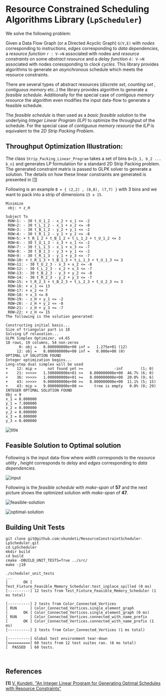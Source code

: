 # Resource Constrained Scheduling Algorithms Library (`LpScheduler`)
We solve the following problem:

Given a Data Flow Graph (or a Directed Acyclic Graph)  `G(V,E)`  with *nodes* corresponding to *instructions*,  *edges* corresponding to *data dependencies*,  a *resource function* `r : V->N` associated with nodes and *resource constraints* on some *abstract resource* and a *delay function* `d: V->N` associated with nodes coressponding to *clock cycles*. This library provides algorithms to generate an *asynchronous* schedule which meets the resource constraints.

There are several types of abstract resources (*discrete set*, *counting set* , *contiguous memory* etc..) the library provides algorithm to generate a *feasible schedule*. Additionally for the special case of *contigous memory resource* the algorithm even modifies the input data-flow to generate a feasible schedule.

The *feasible schedule* is then used as a *basic feasible solution* to the underlying *Integer Linear Program (ILP)* to optimize the throughput of the schedule. For the special case of *contiguous memory resource* the *ILP* is equivalent to the *2D Strip Packing Problem*.

## Throughput Optimization Illustration:
The class `Strip_Packing_Linear_Program` takes a set of bins `B={b_1, b_2 ... b_n}` and generates LP formulation for a standard 2D Strip Packing problem. The generated constraint matrix is passed to GLPK solver to generate a solution. The details on how these linear constraints are generated is presented in [[1]](https://intel-my.sharepoint.com/:w:/p/vamsi_k_kundeti/EfLet7oMOrJHii-iMj65recBywuUHw2NvMznGgSiNl5ovw?e=1sILej)


Following is an example `B = { (2,2) , (8,8), (7,7) }` with 3 bins and we want to pack into a strip of dimensions `15 x 15`.
```
Minimize                                                                           
 obj: + z_H                                                                        
                                                                                   
Subject To                                                                         
 ROW~1: - 30 t_U_1_2 - x_2 + x_1 <= -2                                             
 ROW~2: - 30 t_L_1_2 - x_1 + x_2 <= -8                                             
 ROW~3: - 30 t_B_1_2 - y_2 + y_1 <= -2                                             
 ROW~4: - 30 t_R_1_2 - y_1 + y_2 <= -8                                             
 ROW~5: + t_R_1_2 + t_B_1_2 + t_L_1_2 + t_U_1_2 <= 3                               
 ROW~6: - 30 t_U_1_3 - x_3 + x_1 <= -2                                             
 ROW~7: - 30 t_L_1_3 - x_1 + x_3 <= -7                                             
 ROW~8: - 30 t_B_1_3 - y_3 + y_1 <= -2                                             
 ROW~9: - 30 t_R_1_3 - y_1 + y_3 <= -7                                             
 ROW~10: + t_R_1_3 + t_B_1_3 + t_L_1_3 + t_U_1_3 <= 3                              
 ROW~11: - 30 t_U_2_3 - x_3 + x_2 <= -8                                            
 ROW~12: - 30 t_L_2_3 - x_2 + x_3 <= -7                                            
 ROW~13: - 30 t_B_2_3 - y_3 + y_2 <= -8                                            
 ROW~14: - 30 t_R_2_3 - y_2 + y_3 <= -7                                            
 ROW~15: + t_R_2_3 + t_B_2_3 + t_L_2_3 + t_U_2_3 <= 3                              
 ROW~16: + x_1 <= 13                                                               
 ROW~17: + x_2 <= 7                                                                
 ROW~18: + x_3 <= 8                                                                
 ROW~19: - z_H + y_1 <= -2                                                         
 ROW~20: - z_H + y_2 <= -8                                                         
 ROW~21: - z_H + y_3 <= -7                                                         
 ROW~22: + z_H <= 15                                                               
The following is the solution generated:

Constructing initial basis...                                                      
Size of triangular part is 18                                                      
Solving LP relaxation...                                                           
GLPK Simplex Optimizer, v4.65                                                      
18 rows, 19 columns, 54 non-zeros                                                  
      0: obj =   8.000000000e+00 inf =   1.275e+01 (12)                            
     12: obj =   8.000000000e+00 inf =   0.000e+00 (0)                             
OPTIMAL LP SOLUTION FOUND                                                          
Integer optimization begins...                                                     
Long-step dual simplex will be used                                                
+    12: mip =     not found yet >=              -inf        (1; 0)                
+    21: >>>>>   1.500000000e+01 >=   8.000000000e+00  46.7% (6; 0)                
+    36: >>>>>   1.000000000e+01 >=   8.000000000e+00  20.0% (9; 6)                
+    43: >>>>>   9.000000000e+00 >=   8.000000000e+00  11.1% (5; 15)               
+    43: mip =   9.000000000e+00 >=     tree is empty   0.0% (0; 29)               
INTEGER OPTIMAL SOLUTION FOUND                                                     
Obj = 9                                                                            
x_1 = 8.000000                                                                     
y_1 = 7.000000                                                                     
x_2 = 0.000000                                                                     
y_2 = 0.000000                                                                     
x_3 = 8.000000                                                                     
y_3 = 0.000000       
```
![title](https://user-images.githubusercontent.com/55415836/104082178-e0295600-51e8-11eb-96ca-92ee160e65d1.png)


## Feasible Solution to Optimal solution
Following is the input data-flow where *width* corresponds to the *resource utility* ,  *height* corresponds to *delay* and *edges* corresponding to *data dependencies*.

![input](https://user-images.githubusercontent.com/55415836/189461009-d30e9038-bf32-4a3b-8758-69260fb9f6dc.png)

Following is the *feasible schedule* with *make-span* of **57** and the next picture shows the optimized solution with *make-span* of **47**.

![feasible-solution](https://user-images.githubusercontent.com/55415836/189461012-00a024e1-c15b-4f60-941c-1952dc1a08e0.png)


![optimal-solution](https://user-images.githubusercontent.com/55415836/189461015-4581b4f3-d422-44cb-95f8-f6be5e57bf1c.png)

## Building Unit Tests

```
git clone git@github.com:vkundeti/ResourceConstraintScheduler-LpScheduler.git
cd LpScheduler
mkdir build
cd build
cmake -DBUILD_UNIT_TESTS=True ../src/
make -j10

./scheduler_unit_tests
...
[       OK ] Test_Fixture_Feasible_Memory_Scheduler.test_inplace_spilled (0 ms)
[----------] 12 tests from Test_Fixture_Feasible_Memory_Scheduler (1 ms total)

[----------] 2 tests from Color_Connected_Vertices
[ RUN      ] Color_Connected_Vertices.single_element_graph
[       OK ] Color_Connected_Vertices.single_element_graph (0 ms)
[ RUN      ] Color_Connected_Vertices.connected_with_name_prefix
[       OK ] Color_Connected_Vertices.connected_with_name_prefix (1 ms)
[----------] 2 tests from Color_Connected_Vertices (1 ms total)

[----------] Global test environment tear-down
[==========] 60 tests from 12 test suites ran. (6 ms total)
[  PASSED  ] 60 tests.



```
## References

**[1]** [V. Kundeti, "An Integer Linear Program for Generating Optimal Schedules with Resource Constraints"]()

